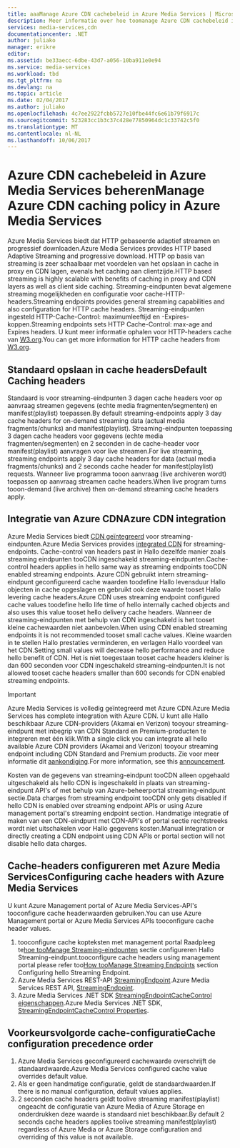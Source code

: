 ```yaml
---
title: aaaManage Azure CDN cachebeleid in Azure Media Services | Microsoft Docs
description: Meer informatie over hoe toomanage Azure CDN cachebeleid in Azure Media Services.
services: media-services,cdn
documentationcenter: .NET
author: juliako
manager: erikre
editor: 
ms.assetid: be33aecc-6dbe-43d7-a056-10ba911e0e94
ms.service: media-services
ms.workload: tbd
ms.tgt_pltfrm: na
ms.devlang: na
ms.topic: article
ms.date: 02/04/2017
ms.author: juliako
ms.openlocfilehash: 4c7ee2922fcbb5727e10fbe44fc6e61b79f6917c
ms.sourcegitcommit: 523283cc1b3c37c428e77850964dc1c33742c5f0
ms.translationtype: MT
ms.contentlocale: nl-NL
ms.lasthandoff: 10/06/2017
---
```

# <a name="manage-azure-cdn-caching-policy-in-azure-media-services"></a><span data-ttu-id="81ab0-103">Azure CDN cachebeleid in Azure Media Services beheren</span><span class="sxs-lookup"><span data-stu-id="81ab0-103">Manage Azure CDN caching policy in Azure Media Services</span></span>
<span data-ttu-id="81ab0-104">Azure Media Services biedt dat HTTP gebaseerde adaptief streamen en progressief downloaden.</span><span class="sxs-lookup"><span data-stu-id="81ab0-104">Azure Media Services provides HTTP based Adaptive Streaming and progressive download.</span></span> <span data-ttu-id="81ab0-105">HTTP op basis van streaming is zeer schaalbaar met voordelen van het opslaan in cache in proxy en CDN lagen, evenals het caching aan clientzijde.</span><span class="sxs-lookup"><span data-stu-id="81ab0-105">HTTP based streaming is highly scalable with benefits of caching in proxy and CDN layers as well as client side caching.</span></span> <span data-ttu-id="81ab0-106">Streaming-eindpunten bevat algemene streaming mogelijkheden en configuratie voor cache-HTTP-headers.</span><span class="sxs-lookup"><span data-stu-id="81ab0-106">Streaming endpoints provides general streaming capabilities and also configuration for HTTP cache headers.</span></span> <span data-ttu-id="81ab0-107">Streaming-eindpunten ingesteld HTTP-Cache-Control: maximumleeftijd en -Expires-koppen.</span><span class="sxs-lookup"><span data-stu-id="81ab0-107">Streaming endpoints sets HTTP Cache-Control: max-age and Expires headers.</span></span> <span data-ttu-id="81ab0-108">U kunt meer informatie ophalen voor HTTP-headers cache van [W3.org](http://www.w3.org/Protocols/rfc2616/rfc2616-sec13.html).</span><span class="sxs-lookup"><span data-stu-id="81ab0-108">You can get more information for HTTP cache headers from [W3.org](http://www.w3.org/Protocols/rfc2616/rfc2616-sec13.html).</span></span>

## <a name="default-caching-headers"></a><span data-ttu-id="81ab0-109">Standaard opslaan in cache headers</span><span class="sxs-lookup"><span data-stu-id="81ab0-109">Default Caching headers</span></span>
<span data-ttu-id="81ab0-110">Standaard is voor streaming-eindpunten 3 dagen cache headers voor op aanvraag streamen gegevens (echte media fragmenten/segmenten) en manifest(playlist) toepassen.</span><span class="sxs-lookup"><span data-stu-id="81ab0-110">By default streaming-endpoints apply 3 day cache headers for on-demand streaming data (actual media fragments/chunks) and manifest(playlist).</span></span> <span data-ttu-id="81ab0-111">Streaming-eindpunten toepassing 3 dagen cache headers voor gegevens (echte media fragmenten/segmenten) en 2 seconden in de cache-header voor manifest(playlist) aanvragen voor live streamen.</span><span class="sxs-lookup"><span data-stu-id="81ab0-111">For live streaming, streaming endpoints apply 3 day cache headers for data (actual media fragments/chunks) and 2 seconds cache header for manifest(playlist) requests.</span></span> <span data-ttu-id="81ab0-112">Wanneer live programma tooon aanvraag (live archiveren wordt) toepassen op aanvraag streamen cache headers.</span><span class="sxs-lookup"><span data-stu-id="81ab0-112">When live program turns tooon-demand (live archive) then on-demand streaming cache headers apply.</span></span>

## <a name="azure-cdn-integration"></a><span data-ttu-id="81ab0-113">Integratie van Azure CDN</span><span class="sxs-lookup"><span data-stu-id="81ab0-113">Azure CDN integration</span></span>
<span data-ttu-id="81ab0-114">Azure Media Services biedt [CDN geïntegreerd](https://azure.microsoft.com/updates/azure-media-services-now-fully-integrated-with-azure-cdn/) voor streaming-eindpunten.</span><span class="sxs-lookup"><span data-stu-id="81ab0-114">Azure Media Services provides [integrated CDN](https://azure.microsoft.com/updates/azure-media-services-now-fully-integrated-with-azure-cdn/) for streaming-endpoints.</span></span> <span data-ttu-id="81ab0-115">Cache-control van headers past in Hallo dezelfde manier zoals streaming eindpunten tooCDN ingeschakeld streaming-eindpunten.</span><span class="sxs-lookup"><span data-stu-id="81ab0-115">Cache-control headers applies in hello same way as streaming endpoints tooCDN enabled streaming endpoints.</span></span> <span data-ttu-id="81ab0-116">Azure CDN gebruikt intern streaming-eindpunt geconfigureerd cache waarden toodefine Hallo levensduur Hallo objecten in cache opgeslagen en gebruikt ook deze waarde tooset Hallo levering cache headers.</span><span class="sxs-lookup"><span data-stu-id="81ab0-116">Azure CDN uses streaming endpoint configured cache values toodefine hello life time of hello internally cached objects and also uses this value tooset hello delivery cache headers.</span></span> <span data-ttu-id="81ab0-117">Wanneer de streaming-eindpunten met behulp van CDN ingeschakeld is het tooset kleine cachewaarden niet aanbevolen.</span><span class="sxs-lookup"><span data-stu-id="81ab0-117">When using CDN enabled streaming endpoints it is not recommended tooset small cache values.</span></span> <span data-ttu-id="81ab0-118">Kleine waarden in te stellen Hallo prestaties verminderen, en verlagen Hallo voordeel van het CDN.</span><span class="sxs-lookup"><span data-stu-id="81ab0-118">Setting small values will decrease hello performance and reduce hello benefit of CDN.</span></span> <span data-ttu-id="81ab0-119">Het is niet toegestaan tooset cache headers kleiner is dan 600 seconden voor CDN ingeschakeld streaming-eindpunten.</span><span class="sxs-lookup"><span data-stu-id="81ab0-119">It is not allowed tooset cache headers smaller than 600 seconds for CDN enabled streaming endpoints.</span></span>

> [!IMPORTANT]
><span data-ttu-id="81ab0-120">Azure Media Services is volledig geïntegreerd met Azure CDN.</span><span class="sxs-lookup"><span data-stu-id="81ab0-120">Azure Media Services has complete integration with Azure CDN.</span></span> <span data-ttu-id="81ab0-121">U kunt alle Hallo beschikbaar Azure CDN-providers (Akamai en Verizon) tooyour streaming-eindpunt met inbegrip van CDN Standard en Premium-producten te integreren met één klik.</span><span class="sxs-lookup"><span data-stu-id="81ab0-121">With a single click you can integrate all hello available Azure CDN providers (Akamai and Verizon) tooyour streaming endpoint including CDN Standard and Premium products.</span></span> <span data-ttu-id="81ab0-122">Zie voor meer informatie dit [aankondiging](https://azure.microsoft.com/blog/standardstreamingendpoint/).</span><span class="sxs-lookup"><span data-stu-id="81ab0-122">For more information, see this [announcement](https://azure.microsoft.com/blog/standardstreamingendpoint/).</span></span>
> 
> <span data-ttu-id="81ab0-123">Kosten van de gegevens van streaming-eindpunt tooCDN alleen opgehaald uitgeschakeld als hello CDN is ingeschakeld in plaats van streaming-eindpunt API's of met behulp van Azure-beheerportal streaming-eindpunt sectie.</span><span class="sxs-lookup"><span data-stu-id="81ab0-123">Data charges from streaming endpoint tooCDN only gets disabled if hello CDN is enabled over streaming endpoint APIs or using Azure management portal's streaming endpoint section.</span></span> <span data-ttu-id="81ab0-124">Handmatige integratie of maken van een CDN-eindpunt met CDN-API's of portal sectie rechtstreeks wordt niet uitschakelen voor Hallo gegevens kosten.</span><span class="sxs-lookup"><span data-stu-id="81ab0-124">Manual integration or directly creating a CDN endpoint using CDN APIs or portal section will not disable hello data charges.</span></span>

## <a name="configuring-cache-headers-with-azure-media-services"></a><span data-ttu-id="81ab0-125">Cache-headers configureren met Azure Media Services</span><span class="sxs-lookup"><span data-stu-id="81ab0-125">Configuring cache headers with Azure Media Services</span></span>
<span data-ttu-id="81ab0-126">U kunt Azure Management portal of Azure Media Services-API's tooconfigure cache headerwaarden gebruiken.</span><span class="sxs-lookup"><span data-stu-id="81ab0-126">You can use Azure Management portal or Azure Media Services APIs tooconfigure cache header values.</span></span>

1. <span data-ttu-id="81ab0-127">tooconfigure cache kopteksten met management portal Raadpleeg te[hoe tooManage Streaming-eindpunten](../media-services/media-services-portal-manage-streaming-endpoints.md) sectie configureren Hallo Streaming-eindpunt.</span><span class="sxs-lookup"><span data-stu-id="81ab0-127">tooconfigure cache headers using management portal please refer too[How tooManage Streaming Endpoints](../media-services/media-services-portal-manage-streaming-endpoints.md) section Configuring hello Streaming Endpoint.</span></span>
2. <span data-ttu-id="81ab0-128">Azure Media Services REST-API [StreamingEndpoint](https://msdn.microsoft.com/library/azure/dn783468.aspx#StreamingEndpointCacheControl).</span><span class="sxs-lookup"><span data-stu-id="81ab0-128">Azure Media Services REST API, [StreamingEndpoint](https://msdn.microsoft.com/library/azure/dn783468.aspx#StreamingEndpointCacheControl).</span></span>
3. <span data-ttu-id="81ab0-129">Azure Media Services .NET SDK [StreamingEndpointCacheControl eigenschappen](http://go.microsoft.com/fwlink/?LinkId=615302).</span><span class="sxs-lookup"><span data-stu-id="81ab0-129">Azure Media Services .NET SDK, [StreamingEndpointCacheControl Properties](http://go.microsoft.com/fwlink/?LinkId=615302).</span></span>

## <a name="cache-configuration-precedence-order"></a><span data-ttu-id="81ab0-130">Voorkeursvolgorde cache-configuratie</span><span class="sxs-lookup"><span data-stu-id="81ab0-130">Cache configuration precedence order</span></span>
1. <span data-ttu-id="81ab0-131">Azure Media Services geconfigureerd cachewaarde overschrijft de standaardwaarde.</span><span class="sxs-lookup"><span data-stu-id="81ab0-131">Azure Media Services configured cache value overrides default value.</span></span>
2. <span data-ttu-id="81ab0-132">Als er geen handmatige configuratie, geldt de standaardwaarden.</span><span class="sxs-lookup"><span data-stu-id="81ab0-132">If there is no manual configuration, default values applies.</span></span>
3. <span data-ttu-id="81ab0-133">2 seconden cache headers geldt toolive streaming manifest(playlist) ongeacht de configuratie van Azure Media of Azure Storage en onderdrukken deze waarde is standaard niet beschikbaar.</span><span class="sxs-lookup"><span data-stu-id="81ab0-133">By default 2 seconds cache headers applies toolive streaming manifest(playlist) regardless of Azure Media or Azure Storage configuration and overriding of this value is not available.</span></span>

